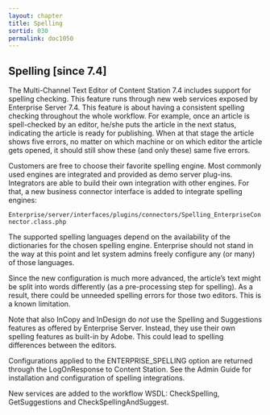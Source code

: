 ```yaml
---
layout: chapter
title: Spelling
sortid: 030
permalink: doc1050
---
```

## Spelling \[since 7.4\]

The Multi-Channel Text Editor of Content Station 7.4 includes support for spelling checking. This feature runs through 
new web services exposed by Enterprise Server 7.4. This feature is about having a consistent spelling checking throughout 
the whole workflow. For example, once an article is spell-checked by an editor, he/she puts the article in the next status, 
indicating the article is ready for publishing. When at that stage the article shows five errors, no matter on which 
machine or on which editor the article gets opened, it should still show these (and only these) same five errors.

Customers are free to choose their favorite spelling engine. Most commonly used engines are integrated and provided as 
demo server plug-ins. Integrators are able to build their own integration with other engines. For that, a new business 
connector interface is added to integrate spelling engines:

`Enterprise/server/interfaces/plugins/connectors/Spelling_EnterpriseConnector.class.php`

The supported spelling languages depend on the availability of the dictionaries for the chosen spelling engine. 
Enterprise should not stand in the way at this point and let system admins freely configure any (or many) of those 
languages.

Since the new configuration is much more advanced, the article’s text might be split into words differently (as a 
pre-processing step for spelling). As a result, there could be unneeded spelling errors for those two editors. 
This is a known limitation.

Note that also InCopy and InDesign do *not* use the Spelling and Suggestions features as offered by Enterprise Server. 
Instead, they use their own spelling features as built-in by Adobe. This could lead to spelling differences between the 
editors.

Configurations applied to the ENTERPRISE\_SPELLING option are returned through the LogOnResponse to Content Station. 
See the Admin Guide for installation and configuration of spelling integrations.

New services are added to the workflow WSDL: CheckSpelling, GetSuggestions and CheckSpellingAndSuggest.

